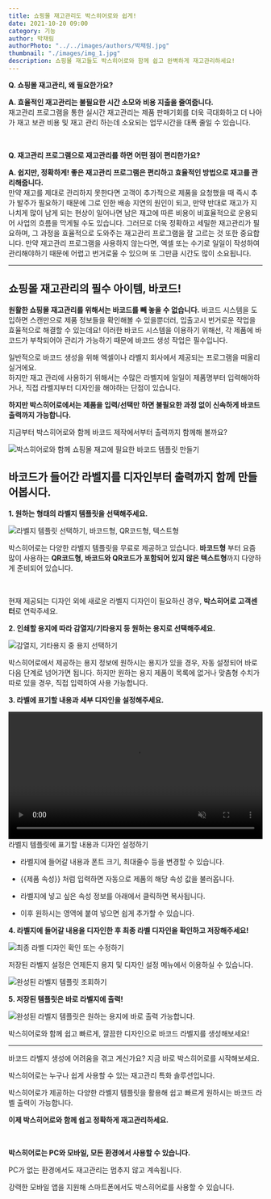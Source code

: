 ```yaml
---
title: 쇼핑몰 재고관리도 박스히어로와 쉽게!
date: 2021-10-20 09:00
category: 기능
author: 박채림
authorPhoto: "../../images/authors/박채림.jpg"
thumbnail: "./images/img_1.jpg"
description: 쇼핑몰 재고들도 박스히어로와 함께 쉽고 완벽하게 재고관리하세요!
---
```


<gray-box>

**Q. 쇼핑몰 재고관리, 왜 필요한가요?**

**A. 효율적인 재고관리는 불필요한 시간 소모와 비용 지출을 줄여줍니다.** <br/>
재고관리 프로그램을 통한 실시간 재고관리는 제품 판매기회를 더욱 극대화하고 더 나아가 재고 보관 비용 및 재고 관리 하는데 소요되는 업무시간을 대폭 줄일 수 있습니다.

<br/>

**Q. 재고관리 프로그램으로 재고관리를 하면 어떤 점이 편리한가요?**

**A. 쉽지만, 정확하게! 좋은 재고관리 프로그램은 편리하고 효율적인 방법으로 재고를 관리해줍니다.**<br/>
만약 재고를 제대로 관리하지 못한다면 고객이 추가적으로 제품을 요청했을 때 즉시 추가 발주가 필요하기 때문에 그로 인한 배송 지연의 원인이 되고, 만약 반대로 재고가 지나치게 많이 남게 되는 현상이 일어나면 남은 재고에 따른 비용이 비효율적으로 운용되어 사업의 흐름을 막게될 수도 있습니다. 그러므로 더욱 정확하고 세밀한 재고관리가 필요하며, 그 과정을 효율적으로 도와주는 재고관리 프로그램을 잘 고르는 것 또한 중요합니다. 만약 재고관리 프로그램을 사용하지 않는다면, 엑셀 또는 수기로 일일이 작성하여 관리해야하기 때문에 어렵고 번거로울 수 있으며 또 그만큼 시간도 많이 소요됩니다.

</gray-box>

<hr/>

## 쇼핑몰 재고관리의 필수 아이템, 바코드!

**원활한 쇼핑몰 재고관리를 위해서는 바코드를 빼 놓을 수 없습니다.** 바코드 시스템을 도입하면 스캔만으로 제품 정보들을 확인해볼 수 있을뿐더러, 입출고시 번거로운 작업을 효율적으로 해결할 수 있는데요! 이러한 바코드 시스템을 이용하기 위해선, 각 제품에 바코드가 부착되어야 관리가 가능하기 때문에 바코드 생성 작업은 필수입니다.

일반적으로 바코드 생성을 위해 엑셀이나 라벨지 회사에서 제공되는 프로그램을 떠올리실거에요.<br/>
하지만 재고 관리에 사용하기 위해서는 수많은 라벨지에 일일이 제품명부터 입력해야하거나, 직접 라벨지부터 디자인을 해야하는 단점이 있습니다.

**하지만 박스히어로에서는 제품을 입력/선택만 하면 불필요한 과정 없이 신속하게 바코드 출력까지 가능합니다.**

지금부터 박스히어로와 함께 바코드 제작에서부터 출력까지 함께해 볼까요?

![박스히어로와 함께 쇼핑몰 재고에 필요한 바코드 템플릿 만들기](images/img_2.jpg)

## 바코드가 들어간 라벨지를 디자인부터 출력까지 함께 만들어봅시다.

**1. 원하는 형태의 라벨지 템플릿을 선택해주세요.**

![라벨지 템플릿 선택하기, 바코드형, QR코드형, 텍스트형](images/img_3.png)

박스히어로는 다양한 라벨지 템플릿을 무료로 제공하고 있습니다. **바코드형** 부터 요즘 많이 사용하는 **QR코드형,  바코드와 QR코드가 포함되어 있지 않은 텍스트형**까지 다양하게 준비되어 있습니다.

<br/>

<tip-box>

현재 제공되는 디자인 외에 새로운 라벨지 디자인이 필요하신 경우, **박스히어로 고객센터**로 연락주세요.

</tip-box>

**2. 인쇄할 용지에 따라 감열지/기타용지 등 원하는 용지로 선택해주세요.**

![감열지, 기타용지 중 용지 선택하기](images/img_4.png)

박스히어로에서 제공하는 용지 정보에 원하시는 용지가 있을 경우, 자동 설정되어 바로 다음 단계로 넘어가면 됩니다. 하지만 원하는 용지 제품이 목록에 없거나 맞춤형 수치가 따로 있을 경우, 직접 입력하여 사용 가능합니다.

**3. 라벨에 표기할 내용과 세부 디자인을 설정해주세요.**

<video src="images/img_5.mp4" style="width:100%" muted autoplay loop playsinline></video>
<invisible>라벨지 템플릿에 표기할 내용과 디자인 설정하기</invisible>

<tip-box>

- 라벨지에 들어갈 내용과 폰트 크기, 최대줄수 등을 변경할 수 있습니다.

- {{제품 속성}} 처럼 입력하면 자동으로 제품의 해당 속성 값을 불러옵니다.

- 라벨지에 넣고 싶은 속성 정보를 아래에서 클릭하면 복사됩니다.

- 이후 원하시는 영역에 붙여 넣으면 쉽게 추가할 수 있습니다.

</tip-box>

**4. 라벨지에 들어갈 내용을 디자인한 후 최종 라벨 디자인을 확인하고 저장해주세요!**

![최종 라벨 디자인 확인 또는 수정하기](images/img_6.png)

저장된 라벨지 설정은 언제든지 용지 및 디자인 설정 메뉴에서 이용하실 수 있습니다.

![완성된 라벨지 템플릿 조회하기](images/img_7.png)

**5. 저장된 템플릿은 바로 라벨지에 출력!**

![완성된 라벨지 템플릿은 원하는 용지에 바로 출력 가능합니다.](images/img_8.png)

박스히어로와 함께 쉽고 빠르게, 깔끔한 디자인으로 바코드 라벨지를 생성해보세요!

<hr/>

바코드 라벨지 생성에 어려움을 겪고 계신가요? 지금 바로 박스히어로를 시작해보세요.

박스히어로는 누구나 쉽게 사용할 수 있는 재고관리 특화 솔루션입니다.

박스히어로가 제공하는 다양한 라벨지 템플릿을 활용해 쉽고 빠르게 원하시는 바코드 라벨 출력이 가능합니다.

**이제 박스히어로와 함께 쉽고 정확하게 재고관리하세요.**

<br/>

<tip-box>

**박스히어로는 PC와 모바일, 모든 환경에서 사용할 수 있습니다.**

PC가 없는 환경에서도 재고관리는 멈추지 않고 계속됩니다.

강력한 모바일 앱을 지원해 스마트폰에서도 박스히어로를 사용할 수 있습니다.

</tip-box>



